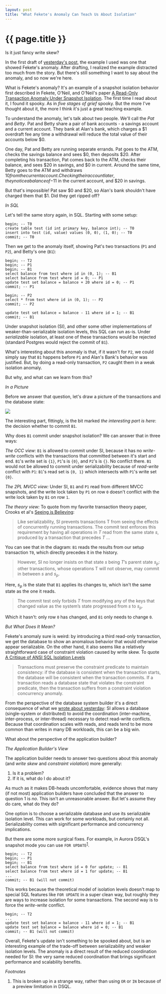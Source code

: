 ```yaml
---
layout: post
title: "What Fekete's Anomaly Can Teach Us About Isolation"
---
```


{{ page.title }}
================

<link rel="stylesheet" href="https://cdnjs.cloudflare.com/ajax/libs/prism/1.29.0/themes/prism.min.css">
<script src="https://cdnjs.cloudflare.com/ajax/libs/prism/1.29.0/prism.min.js"></script>
<script src="https://cdnjs.cloudflare.com/ajax/libs/prism/1.29.0/components/prism-sql.min.js"></script>

<script>
  MathJax = {
    tex: {inlineMath: [['$', '$'], ['\\(', '\\)']]}
  };
</script>
<script id="MathJax-script" async src="https://cdn.jsdelivr.net/npm/mathjax@3/es5/tex-mml-chtml.js"></script>

<p class="meta">Is it just fancy write skew?</p>

In the first draft of [yesterday's post](https://brooker.co.za/blog/2025/02/04/versioning.html), the example I used was one that showed Fekete's anomaly. After drafting, I realized the example distracted too much from the story. But there's still something I want to say about the anomaly, and so now we're here.

What is Fekete's anomaly? It's an example of a snapshot isolation behavior first described in Fekete, O'Neil, and O'Neil's paper [A Read-Only Transaction Anomaly Under Snapshot Isolation](https://dl.acm.org/doi/abs/10.1145/1031570.1031573). The first time I read about it, I found it spooky. As in *five stages of grief* spooky. But the more I've thought about it, the more I think it's just a great teaching example.

To understand the anomaly, let's talk about two people. We'll call the *Pat* and *Betty*. Pat and Betty share a pair of bank accounts - a savings account and a current account. They bank at Alan's bank, which charges a $1 overdraft fee any time a withdrawal will reduce the total value of their accounts below $0.

One day, Pat and Betty are running separate errands. Pat goes to the ATM, checks the savings balance and sees $0, then deposits $20. After completing his transaction, Pat comes back to the ATM, checks their balance, and sees $20 in savings, and $0 in current. Around the same time, Betty goes to the ATM and withdraws $10 from the current account. Checking their account later, they notice a balance of -$11 in the current account, and $20 in savings.

But that's impossible! Pat saw $0 and $20, so Alan's bank shouldn't have charged them that $1. Did they get ripped off?

*In SQL*

Let's tell the same story again, in SQL. Starting with some setup:

<pre><code class="language-sql">begin; -- T0
create table test (id int primary key, balance int); -- T0
insert into test (id, value) values (0, 0), (1, 0); -- T0
commit; -- T0
</code></pre>

Then we get to the anomaly itself, showing Pat's two transactions (`P1` and `P2`), and Betty's one (`B1`):

<pre><code class="language-sql">begin; -- T2
begin; -- P1
begin; -- B1
select balance from test where id in (0, 1); -- B1
select balance from test where id = 0; -- P1
update test set balance = balance + 20 where id = 0; -- P1
commit; -- P1

begin; -- P2
select * from test where id in (0, 1); -- P2
commit; -- P2

update test set balance = balance - 11 where id = 1; -- B1
commit; -- B1
</code></pre>

Under snapshot isolation (SI), and other some other implementations of weaker-than-serializable isolation levels, this SQL can run as-is. Under *serializable* isolation, at least one of these transactions would be rejected (standard Postgres would reject the commit of `B1`).

What's interesting about this anomaly is that, if it wasn't for `P2`, we could simply say that `B1` happens before `P1` and Alan's Bank's behavior was justified. But, by doing a read-only transaction, `P2` caught them in a weak isolation anomaly.

But why, and what can we learn from this?

*In a Picture*

Before we answer that question, let's draw a picture of the transactions and the database state:

![](/blog/images/feketes_anomaly.svg)

The interesting part, fittingly, is the bit marked *the interesting part is here*: the decision whether to commit `B1`.

Why does `B1` commit under snapshot isolation? We can answer that in three ways:

*The OCC view:* `B1` is allowed to commit under SI, because it has no *write-write* conflicts with the transactions that committed between it's start and end. `B1`'s write set is `{1}`, `P1`'s is `{0}`, and `P2`'s is `{}`. No conflict there. `B1` would not be allowed to commit under serializability because of *read-write* conflict with `P1`: `B1`'s read set is `{0, 1}` which intersects with `P1`'s write set `{0}`.

*The 2PL MVCC view:* Under SI, `B1` and `P1` read from different MVCC snapshots, and the write lock taken by `P1` on row `0` doesn't conflict with the write lock taken by `B1` on row `1`.

*The theory view:* To quote from my favorite transaction theory paper, Crooks et al's [Seeing is Believing](https://dl.acm.org/doi/pdf/10.1145/3087801.3087802):

> Like serializability, SI prevents transactions T from seeing the effects of concurrently running transactions. The commit test enforces this requirement by having all operations in $T$ read from the same state $s$, produced by a transaction that precedes $T$ ...

You can see that in the diagram: `B1` reads the results from our setup transaction `T0`, which directly precedes it in the history.

> However, SI no longer insists on that state $s$ being $T$’s parent state $s_p$: other transactions, whose operations T will not observe, may commit in between $s$ and $s_p$.

Here, $s_p$ is the state that `B1` applies its changes to, which isn't the same state as the one it reads.

> The commit test only forbids $T$ from modifying any of the keys that changed value as the system’s state progressed from $s$ to $s_p$.

Which it hasn't: only row `0` has changed, and `B1` only needs to change `0`.

*But What Does It Mean?*

Fekete's anomaly sure is weird: by introducing a third read-only transaction, we get the database to show an anomalous behavior that would otherwise appear serializable. On the other hand, it also seems like a relatively straightforward case of constraint violation caused by write skew. To quote [A Critique of ANSI SQL Isolation Levels](https://www.microsoft.com/en-us/research/wp-content/uploads/2016/02/tr-95-51.pdf)

> Transactions must preserve the constraint predicate to maintain consistency: if the database is consistent when the transaction starts, the database will be consistent when the transaction commits. If a transaction reads a database state that violates the constraint predicate, then the transaction suffers from a constraint violation concurrency anomaly.

From the perspective of the database system builder it's a direct consequence of what we [wrote about yesterday](https://brooker.co.za/blog/2025/02/04/versioning.html): SI allows a database (single-system or distributed) to avoid the coordination (inter-machine, inter-process, or inter-thread) necessary to detect read-write conflicts. Because that coordination scales with reads, and reads tend to be more common than writes in many DB workloads, this can be a big win.

What about the perspective of the application builder?

*The Application Builder's View*

The application builder needs to answer two questions about this anomaly (and *write skew* and *constraint violation*) more generally:

1. Is it a problem?
2. If it is, what do I do about it?

As much as it makes DB-heads uncomfortable, evidence shows that many (if not most) application builders have concluded that the answer to question 1 is *no*. This isn't an unreasonable answer. But let's assume they do care, what do they do?

One option is to choose a serializable database and use its serializable isolation level. This can work for some workloads, but certainly not all. Serializability comes with significant performance and concurrency implications.

But there are some more surgical fixes. For example, in Aurora DSQL's snapshot mode you can use `FOR UPDATE`<sup>[1](#foot1)</sup>.

<pre><code class="language-sql">begin; -- T2
begin; -- P1
begin; -- B1
select balance from test where id = 0 for update; -- B1
select balance from test where id = 1 for update; -- B1
...
commit; -- B1 (will not commit)
</code></pre>

This works because the theoretical model of isolation levels doesn't map to special SQL features like `FOR UPDATE` in a super clean way, but roughly they are ways to increase isolation for some transactions. The second way is to force the *write-write* conflict.

<pre><code class="language-sql">begin; -- T2
...
update test set balance = balance - 11 where id = 1; -- B1
update test set balance = balance where id = 0; -- B1
commit; -- B1 (will not commit)
</code></pre>

Overall, Fekete's update isn't something to be spooked about, but is an interesting example of the trade-off between serializability and weaker isolation levels. The anomaly is a direct result of the reduced coordination needed for SI: the very same reduced coordination that brings significant performance and scalability benefits.

*Footnotes*

1. <a name="foot1"></a> This is broken up in a strange way, rather than using `OR` or `IN` because of a preview limitation in DSQL.